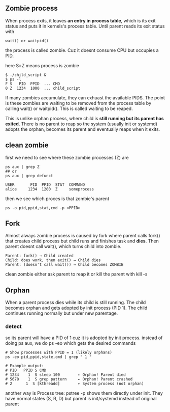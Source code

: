 ## Zombie process
When process exits, it leaves **an entry in process table**, which is its exit status and puts it in kernels's process table.
Until parent reads its exit status with 
```
wait() or waitpid()
```
the process is called zombie. Cuz it doesnt consume CPU but occupies a PID.

here S=Z means process is zombie
```
$ ./child_script &
$ ps -l
F S   PID  PPID  ... CMD
0 Z  1234  1000  ... child_script
```

If many zombies accumulate, they can exhuast the available PIDS. The point is these zombies
are waiting to be removed from the process table by calling wait() or waitpid(). This is called waiting to be reaped.

This is unlike orphan process, where child is **still running but its parent has exited**. There is no parent to reap so 
the system (usually init or systemd) adopts the orphan, becomes its parent and eventually reaps when it exits.

## clean zombie
first we need to see where these zombie processes (Z) are
```
ps aux | grep Z
## or
ps aux | grep defunct

USER       PID  PPID  STAT  COMMAND
alice     1234  1200  Z     someprocess
```

then we see which proces is that zombie's parent
```
ps -o pid,ppid,stat,cmd -p <PPID>
```

## Fork
Almost always zombie process is caused by fork where parent calls fork() that creates child process but child runs and finishes task and **dies**. Then parent doesnt call wait(), which turns child into zombie.

```
Parent: fork() → Child created
Child: does work, then exit() → Child dies
Parent: (doesn't call wait()) → Child becomes ZOMBIE
```

clean zombie either
ask parent to reap it or kill the parent with kill -s

## Orphan
When a parent process dies while its child is still running. The child becomes orphan and gets adopted by init process (PID 1). The child continues running normally but under new parentage.

### detect
so its parent will have a PID of 1 cuz it is adopted by init process. instead of doing ps aux, we do ps -eo which gets the desired commands

```
# Show processes with PPID = 1 (likely orphans)
ps -eo pid,ppid,state,cmd | grep " 1 "

# Example output:
# PID   PPID S CMD
# 1234    1  S sleep 100        ← Orphan! Parent died
# 5678    1  S grep pattern     ← Orphan! Parent crashed
# 2      1  S [kthreadd]        ← System process (not orphan)
```


another way is Process tree: pstree -p shows them directly under init.
They have normal states (S, R, D) but parent is init/systemd instead of original parent
